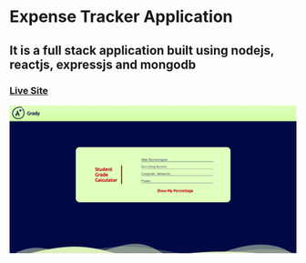 # Expense Tracker Application

## It is a full stack application  built using nodejs, reactjs, expressjs and mongodb

### [Live Site](https://memory-stamp.netlify.app/)

![Expense Tracker Application](https://github.com/Ashutosh-Bhadauriya/Student-Grade-Calculator/blob/master/demo.png)

